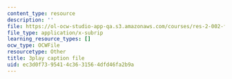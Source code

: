 ```yaml
---
content_type: resource
description: ''
file: https://ol-ocw-studio-app-qa.s3.amazonaws.com/courses/res-2-002-finite-element-procedures-for-solids-and-structures-spring-2010/ec3d0f7395414c3631564dfd46fa2b9a_L27JVpZoz_Y.srt
file_type: application/x-subrip
learning_resource_types: []
ocw_type: OCWFile
resourcetype: Other
title: 3play caption file
uid: ec3d0f73-9541-4c36-3156-4dfd46fa2b9a
---
```


